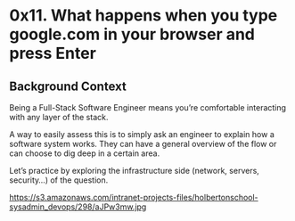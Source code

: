 <h1>0x11. What happens when you type google.com in your browser and press Enter</h1>

<h2>Background Context</h2>
<p>Being a Full-Stack Software Engineer means you’re comfortable interacting with any layer of the stack.

A way to easily assess this is to simply ask an engineer to explain how a software system works. They can have a general overview of the flow or can choose to dig deep in a certain area.

Let’s practice by exploring the infrastructure side (network, servers, security…) of the question.</p>

<img>https://s3.amazonaws.com/intranet-projects-files/holbertonschool-sysadmin_devops/298/aJPw3mw.jpg</img>

